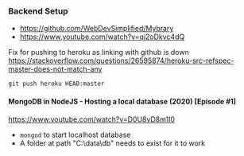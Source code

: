 ### Backend Setup
- https://github.com/WebDevSimplified/Mybrary 
- https://www.youtube.com/watch?v=qj2oDkvc4dQ 

Fix for pushing to heroku as linking with github is down 
https://stackoverflow.com/questions/26595874/heroku-src-refspec-master-does-not-match-any

```
git push heroku HEAD:master
```
#### MongoDB in NodeJS - Hosting a local database (2020) [Episode #1]
https://www.youtube.com/watch?v=D0U8vD8m1I0 
- `mongod` to start localhost database
- A folder at path "C:\data\db" needs to exist for it to work
